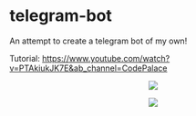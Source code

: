 # telegram-bot

An attempt to create a telegram bot of my own! 

Tutorial: https://www.youtube.com/watch?v=PTAkiukJK7E&ab_channel=CodePalace

<p align="center">
  <img src="https://i.postimg.cc/65dgkyPT/Screenshot-2022-05-20-at-1-45-33-AM.png" />
</p>

<p align="center">
  <img src="https://i.postimg.cc/kG2YY5bM/Screenshot-2022-05-20-at-1-45-44-AM.png" />
</p>
